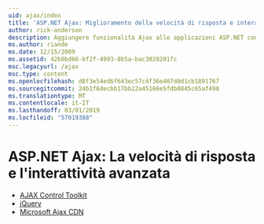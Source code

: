 ```yaml
---
uid: ajax/index
title: 'ASP.NET Ajax: Miglioramento della velocità di risposta e interattività | Microsoft Docs'
author: rick-anderson
description: Aggiungere funzionalità Ajax alle applicazioni ASP.NET con jQuery o Ajax Control Toolkit. Migliorare le prestazioni delle applicazioni Ajax con il Micro...
ms.author: riande
ms.date: 12/15/2009
ms.assetid: 42b0bd66-bf2f-4993-8b5a-bac3028201fc
msc.legacyurl: /ajax
msc.type: content
ms.openlocfilehash: d8f3e54ed6f643ec57c4f36e407d0d1cb1891767
ms.sourcegitcommit: 24b1f6decbb17bb22a45166e5fdb0845c65af498
ms.translationtype: MT
ms.contentlocale: it-IT
ms.lasthandoff: 03/01/2019
ms.locfileid: "57019388"
---
```

<a name="aspnet-ajax--enhanced-interactivity-and-responsiveness"></a>ASP.NET Ajax: La velocità di risposta e l'interattività avanzata
====================
- [AJAX Control Toolkit](https://go.devexpress.com/AjaxControlToolkit_ASP_Resources_ASP_AJAX_Index.aspx)
- [jQuery](http://jquery.com/)
- [Microsoft Ajax CDN](cdn/overview.md)
